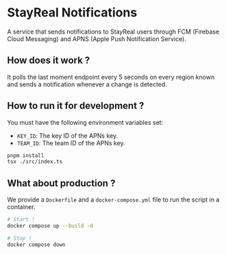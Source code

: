 # StayReal Notifications

A service that sends notifications to StayReal users through FCM (Firebase Cloud Messaging) and APNS (Apple Push Notification Service).

## How does it work ?

It polls the last moment endpoint every 5 seconds on every region known and sends a notification whenever a change is detected.

## How to run it for development ?

You must have the following environment variables set:
- `KEY_ID`: The key ID of the APNs key.
- `TEAM_ID`: The team ID of the APNs key.

```bash
pnpm install
tsx ./src/index.ts
```

## What about production ?

We provide a `Dockerfile` and a `docker-compose.yml` file to run the script in a container.

```bash
# Start !
docker compose up --build -d

# Stop !
docker compose down
```

